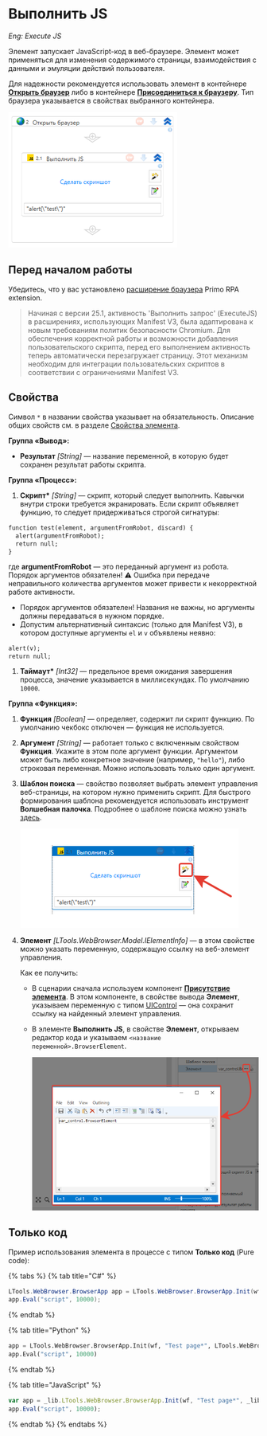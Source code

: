 # Выполнить JS
*Eng: Execute JS*

Элемент запускает JavaScript-код в веб-браузере. Элемент может применяться для изменения содержимого страницы, взаимодействия с данными и эмуляции действий пользователя.

Для надежности рекомендуется использовать элемент в контейнере [**Открыть браузер**](https://docs.primo-rpa.ru/primo-rpa/g_elements/el_basic/els_browser/el_browser_open) либо в контейнере [**Присоединиться к браузеру**](https://docs.primo-rpa.ru/primo-rpa/g_elements/el_basic/els_browser/el_browser_attach). Тип браузера указывается в свойствах выбранного контейнера. 

![Элемент Выполнить JS](<../../../.gitbook/assets/execute-js-in-container.png>)

## Перед началом работы

Убедитесь, что у вас установлено [расширение браузера](https://docs.primo-rpa.ru/primo-rpa/primo-studio/settings/plugin-install) Primo RPA extension. 

> Начиная с версии 25.1, активность 'Выполнить запрос' (ExecuteJS) в расширениях, использующих Manifest V3, была адаптирована к новым требованиям политик безопасности Chromium. Для обеспечения корректной работы и возможности добавления пользовательского скрипта, перед его выполнением активность теперь автоматически перезагружает страницу. Этот механизм необходим для интеграции пользовательских скриптов в соответствии с ограничениями Manifest V3. 


## Свойства
Символ `*` в названии свойства указывает на обязательность. Описание общих свойств см. в разделе [Свойства элемента](https://docs.primo-rpa.ru/primo-rpa/primo-studio/process/elements#svoistva-elementa).


**Группа «Вывод»:**
* **Результат** *[String]* — название переменной, в которую будет сохранен результат работы скрипта. 

**Группа «Процесс»:**
1. **Скрипт\*** *[String]* — скрипт, который следует выполнить. Кавычки внутри строки требуется экранировать. Если скрипт объявляет функцию, то следует придерживаться строгой сигнатуры:

```
function test(element, argumentFromRobot, discard) {
  alert(argumentFromRobot);
  return null;
}
```

где **argumentFromRobot** — это переданный аргумент из робота. Порядок аргументов обязателен!
⚠️ Ошибка при передаче неправильного количества аргументов может привести к некорректной работе активности.

  * Порядок аргументов обязателен! Названия не важны, но аргументы должны передаваться в нужном порядке.
  * Допустим альтернативный синтаксис (только для Manifest V3), в котором доступные аргументы `el` и `v` объявлены неявно:

```
alert(v);
return null;
```

1. **Таймаут\*** *[Int32]* — предельное время ожидания завершения процесса, значение указывается в миллисекундах. По умолчанию `10000`.

**Группа «Функция»:**
1. **Функция** *[Boolean]* — определяет, содержит ли скрипт функцию. По умолчанию чекбокс отключен — функция не используется.
1. **Аргумент** *[String]* — работает только с включенным свойством **Функция**. Укажите в этом поле аргумент функции. Аргументом может быть либо конкретное значение (например, `"hello"`), либо строковая переменная. Можно использовать только один аргумент.
1. **Шаблон поиска** — свойство позволяет выбрать элемент управления веб-страницы, на котором нужно применить скрипт. Для быстрого формирования шаблона рекомендуется использовать инструмент **Волшебная палочка**. Подробнее о шаблоне поиска можно узнать [здесь](https://docs.primo-rpa.ru/primo-rpa/primo-studio/process/searchpatterns). 

    ![Иконка волшебной палочки](<../../../.gitbook/assets/execute-js-selector.png>) 

1. **Элемент** *[LTools.WebBrowser.Model.IElementInfo]* — в этом свойстве можно указать переменную, содержащую ссылку на веб-элемент управления.
  
   Как ее получить:
   * В сценарии сначала используем компонент [**Присутствие элемента**](https://docs.primo-rpa.ru/primo-rpa/g_elements/el_basic/els_uiinteraction/el_exists). В этом компоненте, в свойстве вывода **Элемент**, указываем переменную с типом [UIControl](https://docs.primo-rpa.ru/primo-rpa/g_elements/el_basic/els_uiinteraction/datatypes/uicontrol) — она сохранит ссылку на найденный элемент управления.
   * В элементе **Выполнить JS**, в свойстве **Элемент**, открываем редактор кода и указываем `<название переменной>.BrowserElement`.
  
     ![Как открыть редактор кода](<../../../.gitbook/assets/execute-js-browser-element.png>)                                                                  


## Только код

Пример использования элемента в процессе с типом **Только код** (Pure code):

{% tabs %}
{% tab title="C#" %}
```csharp
LTools.WebBrowser.BrowserApp app = LTools.WebBrowser.BrowserApp.Init(wf, "Test page*", LTools.WebBrowser.Model.BrowserTypes_Short.IE);
app.Eval("script", 10000);
```
{% endtab %}

{% tab title="Python" %}
```python
app = LTools.WebBrowser.BrowserApp.Init(wf, "Test page*", LTools.WebBrowser.Model.BrowserTypes_Short.IE)
app.Eval("script", 10000)
```
{% endtab %}

{% tab title="JavaScript" %}
```javascript
var app = _lib.LTools.WebBrowser.BrowserApp.Init(wf, "Test page*", _lib.LTools.WebBrowser.Model.BrowserTypes_Short.IE);
app.Eval("script", 10000);
```
{% endtab %}
{% endtabs %} 
